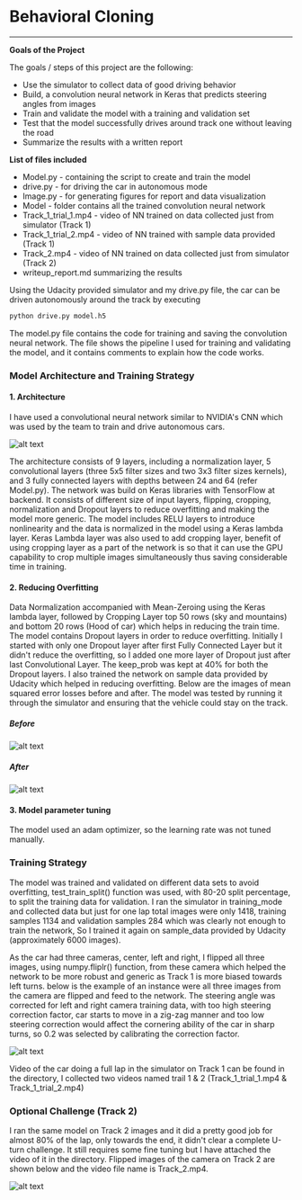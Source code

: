 # **Behavioral Cloning** 
---
**Goals of the Project**

The goals / steps of this project are the following:
* Use the simulator to collect data of good driving behavior
* Build, a convolution neural network in Keras that predicts steering angles from images
* Train and validate the model with a training and validation set
* Test that the model successfully drives around track one without leaving the road
* Summarize the results with a written report


[//]: # (Image References)

[image1]: ./examples/cnn-architecture-nvidia.png "NVIDIA CNN Architecture"
[image2]: ./examples/Track_1_trial_1_Loss.png "Initial Mean Squared Error Loss for Track 1"
[image3]: ./examples/Track_1_trial_2_Loss.png "Final Mean Squared Error Loss for Track 1"
[image4]: ./examples/Image_Visualization_Track_1.png "Flipped Images of Track 1"
[image5]: ./examples/Image_Visualization_Track_2.png "Flipped Images of Track 2"
[image6]: ./examples/placeholder_small.png "Normal Image"
[image7]: ./examples/placeholder_small.png "Flipped Image"


**List of files included**

* Model.py - containing the script to create and train the model
* drive.py - for driving the car in autonomous mode
* Image.py - for generating figures for report and data visualization
* Model  - folder contains all the trained convolution neural network 
* Track_1_trial_1.mp4 - video of NN trained on data collected just from simulator  (Track 1)
* Track_1_trial_2.mp4 - video of NN trained with sample data provided (Track 1)
* Track_2.mp4 - video of NN trained on data collected just from simulator  (Track 2)
* writeup_report.md summarizing the results

Using the Udacity provided simulator and my drive.py file, the car can be driven autonomously around the track by executing 
```sh
python drive.py model.h5
```

The model.py file contains the code for training and saving the convolution neural network. The file shows the pipeline I used for training and validating the model, and it contains comments to explain how the code works.

### Model Architecture and Training Strategy

#### 1. Architecture

I have used a convolutional neural network similar to NVIDIA's CNN which was used by the team to train and drive autonomous cars. 

![alt text][image1]

The architecture consists of 9 layers, including a normalization layer, 5 convolutional layers (three 5x5 filter sizes and two 3x3 filter sizes kernels), and 3 fully connected layers with depths between 24 and 64 (refer Model.py). The network was build on Keras libraries with TensorFlow at backend. It consists of different size of input layers, flipping, cropping, normalization and Dropout layers to reduce overfitting and making the model more generic. The model includes RELU layers to introduce nonlinearity and the data is normalized in the model using a Keras lambda layer. Keras Lambda layer was also used to add cropping layer, benefit of using cropping layer as a part of the network is so that it can use the GPU capability to crop multiple images simultaneously thus saving considerable time in training. 

#### 2. Reducing Overfitting

Data Normalization accompanied with Mean-Zeroing using the Keras lambda layer, followed by Cropping Layer top 50 rows (sky and mountains) and bottom 20 rows (Hood of car) which helps in reducing the train time. The model contains Dropout layers in order to reduce overfitting. Initially I started with only one Dropout layer after first Fully Connected Layer but it didn't reduce the overfitting, so I added one more layer of Dropout just after last Convolutional Layer. The keep_prob was kept at 40% for both the Dropout layers. I also trained the network on sample data provided by Udacity which helped in reducing overfitting. Below are the images of mean squared error losses before and after. The model was tested by running it through the simulator and ensuring that the vehicle could stay on the track.

##### Before

![alt text][image2]

##### After

![alt text][image3]

#### 3. Model parameter tuning

The model used an adam optimizer, so the learning rate was not tuned manually.

### Training Strategy

The model was trained and validated on different data sets to avoid overfitting, test_train_split() function was used, with 80-20 split percentage, to split the training data for validation. I ran the simulator in training_mode and collected data but just for one lap total images were only 1418, training samples 1134 and validation samples 284 which was clearly not enough to train the network, So I trained it again on sample_data provided by Udacity (approximately 6000 images). 

As the car had three cameras, center, left and right, I flipped all three images, using numpy.fliplr() function, from these camera which helped the network to be more robust and generic as Track 1 is more biased towards left turns. below is the example of an instance were all three images from the camera are flipped and feed to the network. The steering angle was corrected for left and right camera training data, with too high steering correction factor, car starts to move in a zig-zag manner and too low steering correction would affect the cornering ability of the car in sharp turns, so 0.2 was selected by calibrating the correction factor.

![alt text][image4]

Video of the car doing a full lap in the simulator on Track 1 can be found in the directory, I collected two videos named trail 1 & 2  (Track_1_trial_1.mp4 & Track_1_trial_2.mp4)

### Optional Challenge (Track 2)

I ran the same model on Track 2 images and it did a pretty good job for almost 80% of the lap, only towards the end, it didn't clear a complete U-turn challenge. It still requires some fine tuning but I have attached the video of it in the directory. Flipped images of the camera on Track 2 are shown below and the video file name is Track_2.mp4.

![alt text][image5]

